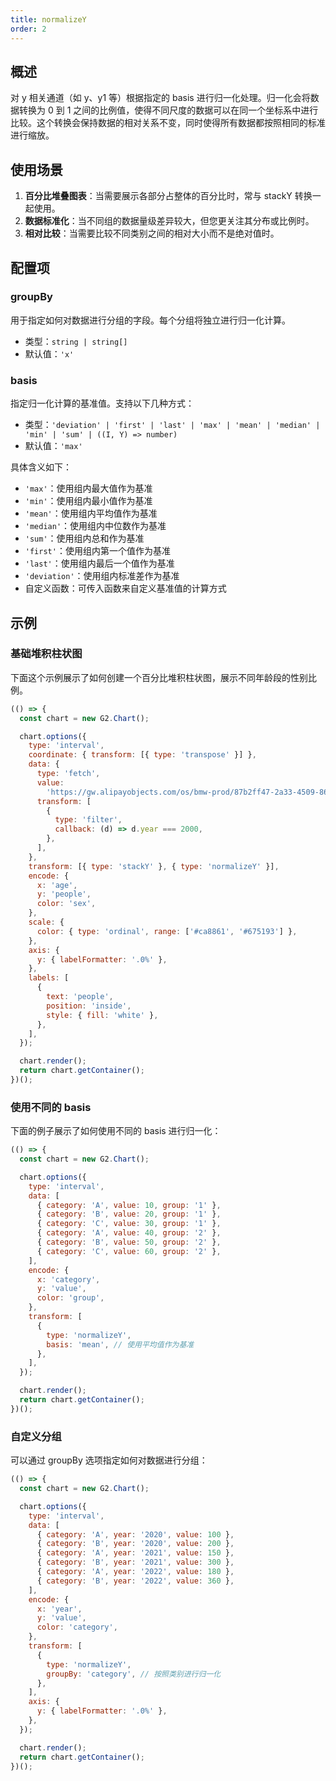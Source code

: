 ```yaml
---
title: normalizeY
order: 2
---
```


## 概述

对 y 相关通道（如 y、y1 等）根据指定的 basis 进行归一化处理。归一化会将数据转换为 0 到 1 之间的比例值，使得不同尺度的数据可以在同一个坐标系中进行比较。这个转换会保持数据的相对关系不变，同时使得所有数据都按照相同的标准进行缩放。

## 使用场景

1. **百分比堆叠图表**：当需要展示各部分占整体的百分比时，常与 stackY 转换一起使用。
2. **数据标准化**：当不同组的数据量级差异较大，但您更关注其分布或比例时。
3. **相对比较**：当需要比较不同类别之间的相对大小而不是绝对值时。

## 配置项

### groupBy

用于指定如何对数据进行分组的字段。每个分组将独立进行归一化计算。

- 类型：`string | string[]`
- 默认值：`'x'`

### basis

指定归一化计算的基准值。支持以下几种方式：

- 类型：`'deviation' | 'first' | 'last' | 'max' | 'mean' | 'median' | 'min' | 'sum' | ((I, Y) => number)`
- 默认值：`'max'`

具体含义如下：

- `'max'`：使用组内最大值作为基准
- `'min'`：使用组内最小值作为基准
- `'mean'`：使用组内平均值作为基准
- `'median'`：使用组内中位数作为基准
- `'sum'`：使用组内总和作为基准
- `'first'`：使用组内第一个值作为基准
- `'last'`：使用组内最后一个值作为基准
- `'deviation'`：使用组内标准差作为基准
- 自定义函数：可传入函数来自定义基准值的计算方式

## 示例

### 基础堆积柱状图

下面这个示例展示了如何创建一个百分比堆积柱状图，展示不同年龄段的性别比例。

```js | ob
(() => {
  const chart = new G2.Chart();

  chart.options({
    type: 'interval',
    coordinate: { transform: [{ type: 'transpose' }] },
    data: {
      type: 'fetch',
      value:
        'https://gw.alipayobjects.com/os/bmw-prod/87b2ff47-2a33-4509-869c-dae4cdd81163.csv',
      transform: [
        {
          type: 'filter',
          callback: (d) => d.year === 2000,
        },
      ],
    },
    transform: [{ type: 'stackY' }, { type: 'normalizeY' }],
    encode: {
      x: 'age',
      y: 'people',
      color: 'sex',
    },
    scale: {
      color: { type: 'ordinal', range: ['#ca8861', '#675193'] },
    },
    axis: {
      y: { labelFormatter: '.0%' },
    },
    labels: [
      {
        text: 'people',
        position: 'inside',
        style: { fill: 'white' },
      },
    ],
  });

  chart.render();
  return chart.getContainer();
})();
```

### 使用不同的 basis

下面的例子展示了如何使用不同的 basis 进行归一化：

```js | ob
(() => {
  const chart = new G2.Chart();

  chart.options({
    type: 'interval',
    data: [
      { category: 'A', value: 10, group: '1' },
      { category: 'B', value: 20, group: '1' },
      { category: 'C', value: 30, group: '1' },
      { category: 'A', value: 40, group: '2' },
      { category: 'B', value: 50, group: '2' },
      { category: 'C', value: 60, group: '2' },
    ],
    encode: {
      x: 'category',
      y: 'value',
      color: 'group',
    },
    transform: [
      {
        type: 'normalizeY',
        basis: 'mean', // 使用平均值作为基准
      },
    ],
  });

  chart.render();
  return chart.getContainer();
})();
```

### 自定义分组

可以通过 groupBy 选项指定如何对数据进行分组：

```js | ob
(() => {
  const chart = new G2.Chart();

  chart.options({
    type: 'interval',
    data: [
      { category: 'A', year: '2020', value: 100 },
      { category: 'B', year: '2020', value: 200 },
      { category: 'A', year: '2021', value: 150 },
      { category: 'B', year: '2021', value: 300 },
      { category: 'A', year: '2022', value: 180 },
      { category: 'B', year: '2022', value: 360 },
    ],
    encode: {
      x: 'year',
      y: 'value',
      color: 'category',
    },
    transform: [
      {
        type: 'normalizeY',
        groupBy: 'category', // 按照类别进行归一化
      },
    ],
    axis: {
      y: { labelFormatter: '.0%' },
    },
  });

  chart.render();
  return chart.getContainer();
})();
```
